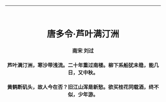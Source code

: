 ﻿---
home: true
#title: 个人主页
#icon: hacker
heroImage: /images/logo.svg
heroText: Hello Linux
tagline:  开源即是自由✨ 博学 明理 立诚 济世
actions:
  - text: GITHUB传送门 🥰
    link: https://github.com/lingwh1995
    type: primary

  - text: GITEE传送门 🥰
    link: https://gitee.com/lingwh1995
    type: primary

  - text: 菜园子 🥰
    link: http://zhaosheng.xaufe.edu.cn/pano/
    type: primary

features:
  - title: Java
    icon: java
    details: Java是一种流行的编程语言和计算平台，由 Sun Microsystems 在 1995 年首次发布。
    link: https://www.java.com/en/

  - title: Rancher
    icon: rancher
    details: Rancher是一个开源的多集群编排平台，允许运营团队部署、管理和保护企业的Kubernetes和Docker。
    link: https://rancher.com/

  - title: Github
    icon: github
    details: GitHub是世界上最大的代码托管平台,超5千万开发者正在使用，是开源世界的先驱。
    link: https://github.com/

  - title: JetBrains
    icon: jetbrains
    details: JetBrains公司最为人所熟知的产品是Java编程语言开发撰写时所用的集成开发环境：IntelliJ IDEA。
    link: https://www.jetbrains.com.cn/en-us/


  - title: Jenkins
    icon: jenkins
    details: Jenkins作为领先的开源自动化服务器，提供了数百个插件来支持构建、部署和自动化任何项目。
    link: https://www.jenkins.io/


  - title: Docker
    icon: docker
    details: Docker是一个的容器引擎，让应用的部署变得更方便，开发者喜欢Docker，企业信任它。
    link: https://www.docker.com/

  - title: Kubernetes
    icon: kubernetes
    details: Kubernetes也称为 K8s，是一个开源系统，用于自动部署、扩展和管理容器化应用程序。
    link: https://kubernetes.io/

  - title: Ubuntu
    icon: ubuntu
    details: Ubuntu是一个以桌面应用为主的Linux操作系统，用于个人电脑、平板及手机的操作系统。
    link: https://www.ubuntu.org.cn/global
---   
---
<!-- 横版唐诗 -->
<div style='color:var(--theme-color);'>
  <br/>                    
  <h1 style="text-align:center;">唐多令·芦叶满汀洲</h1>
  <h3 style="text-align:center;">南宋  刘过</h3>
  <h3 style="text-align:center;">芦叶满汀洲，寒沙带浅流。二十年重过南楼。柳下系船犹未稳，能几日，又中秋。</h3>
  <h3 style="text-align:center;">黄鹤断矶头，故人今在否？旧江山浑是新愁。欲买桂花同载酒，终不似，少年游。</h3>
  <br/>
</div>

<!-- 竖版唐诗 -->
<!-- 
<div id="tangshi">
    <div>唐多令·芦叶满汀洲</div>
    <h2>南宋    刘过</h2>
    <div>芦叶满汀洲，</div>
    <div>寒沙带浅流。</div>
    <div>二十年重过南楼。</div>
    <div>柳下系船犹未稳，</div>
    <div>能几日，又中秋。</div>
    <div>黄鹤断矶头，</div>
    <div>故人今在否？</div>
    <div>旧江山浑是新愁。</div>
    <div>欲买桂花同载酒，</div>
    <div>终不似，少年游。</div>
</div>

<style type="text/css">
  #tangshi {
      font-family: "华文楷体";  /*设置字体*/
      weight: 100%;
      margin: 3rem auto;   /*设置外边距*/
      padding: 3rem;   /*设置内边距*/
      font-weight: 500;
      font-size: 2rem;
      color: var(--theme-color);  /*设置文字颜色*/
      text-align: center; /*设置文字居中*/
      align: center;
      border:1px solid #CCCCCC; /*设置元素边框*/
      box-shadow:10px 10px 10px var(--theme-color); */ /*设置边框阴影*/
      line-height: 4rem;
      writing-mode:vertical-rl;  /*设置以垂直方式从右向左显示*/
  }
</style>
-->